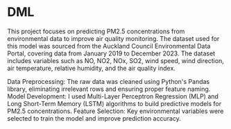 # DML
This project focuses on predicting PM2.5 concentrations from environmental data to improve air quality monitoring. The dataset used for this model was sourced from the Auckland Council Environmental Data Portal, covering data from January 2019 to December 2023. The dataset includes variables such as NO, NO2, NOx, SO2, wind speed, wind direction, air temperature, relative humidity, and the air quality index.

Data Preprocessing: The raw data was cleaned using Python's Pandas library, eliminating irrelevant rows and ensuring proper feature naming.
Model Development: I used Multi-Layer Perceptron Regression (MLP) and Long Short-Term Memory (LSTM) algorithms to build predictive models for PM2.5 concentrations.
Feature Selection: Key environmental variables were selected to train the model and improve prediction accuracy.

